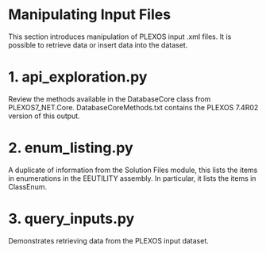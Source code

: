 # Manipulating Input Files

This section introduces manipulation of PLEXOS input .xml files. It
is possible to retrieve data or insert data into the dataset.

# 1. api_exploration.py

Review the methods available in the DatabaseCore class from PLEXOS7_NET.Core.
DatabaseCoreMethods.txt contains the PLEXOS 7.4R02 version of this output.

# 2. enum_listing.py

A duplicate of information from the Solution Files module, this lists the
items in enumerations in the EEUTILITY assembly. In particular,
it lists the items in ClassEnum.

# 3. query_inputs.py

Demonstrates retrieving data from the PLEXOS input dataset.

